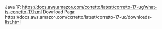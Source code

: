 Java 17: https://docs.aws.amazon.com/corretto/latest/corretto-17-ug/what-is-corretto-17.html
Download Paga: https://docs.aws.amazon.com/corretto/latest/corretto-17-ug/downloads-list.html
